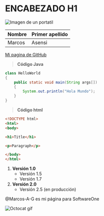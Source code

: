 # ENCABEZADO H1
![Imagen de un portatil](https://www.nicepng.com/png/full/432-4324935_serv-icon-2-pc-icons-png-white.png)

| Nombre| Primer apellido|
| ----- | ---- |
| Marcos | Asensi |

[Mi pagina de GitHub](https://github.com/A-G-Marcos)

>**Código Java**
```java
class HelloWorld
{
    public static void main(String args[])
    {
        System.out.println("Hola Mundo");
    }
}
```

>**Código html**
```html
<!DOCTYPE html>
<html>
<body>

<h1>Title</h1>

<p>Paragraph</p>

</body>
</html>
```

1. **Versión 1.0**
   - Versión 1.5
   - Versión 1.7
2. **Versión 2.0**
   - Versión 2.5 (en producción)

@Marcos-A-G es mi página para SoftwareOne

![Octocat gif](https://i.pinimg.com/originals/e0/db/86/e0db8690895407d039b94f75b6244035.gif)
